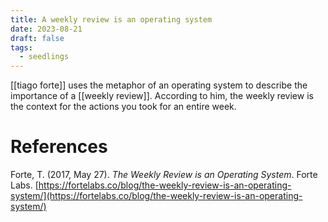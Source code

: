```yaml
---
title: A weekly review is an operating system
date: 2023-08-21
draft: false
tags:
  - seedlings
---
```

[[tiago forte]] uses the metaphor of an operating system to describe the importance of a [[weekly review]]. According to him, the weekly review is the context for the actions you took for an entire week.

# References

Forte, T. (2017, May 27). *The Weekly Review is an Operating System*. Forte Labs. [https://fortelabs.co/blog/the-weekly-review-is-an-operating-system/](https://fortelabs.co/blog/the-weekly-review-is-an-operating-system/)

